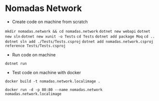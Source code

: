 # Nomadas Network

- Create code on machine from scratch

`mkdir nomadas.network && cd nomadas.network`
`dotnet new webapi`
`dotnet new sln`
`dotnet new xunit -o Tests`
`cd Tests`
`dotnet add package Moq`
`cd ..`
`dotnet sln add ./Tests/Tests.csproj`
`dotnet add nomadas.network.csproj reference Tests/Tests.csproj`

- Run code on machine

`dotnet run`

- Test code on machine with docker

`docker build -t nomadas.network.localimage .`

`docker run -d -p 80:80 --name nomadas.network nomadas.network.localimage`
